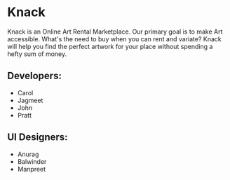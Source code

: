 # Knack
Knack is an Online Art Rental Marketplace.
Our primary goal is to make Art accessible. What's the need to buy when you can rent and variate?
Knack will help you find the perfect artwork for your place without spending a hefty sum of money.

## Developers:
* Carol
* Jagmeet
* John
* Pratt

## UI Designers:
* Anurag
* Balwinder
* Manpreet